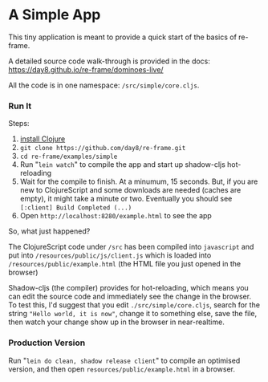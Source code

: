# A Simple App

This tiny application is meant to provide a quick start of the basics of re-frame.  

A detailed source code walk-through is provided in the docs:
<https://day8.github.io/re-frame/dominoes-live/>


All the code is in one namespace: `/src/simple/core.cljs`.

### Run It 

Steps:

1. [install Clojure](https://purelyfunctional.tv/guide/how-to-install-clojure/)
1. `git clone https://github.com/day8/re-frame.git`
2. `cd re-frame/examples/simple`
3. Run "`lein watch`"  to compile the app and start up shadow-cljs hot-reloading
4. Wait for the compile to finish. At a minumum, 15 seconds. But, if you are new to ClojureScript and some downloads are needed (caches are empty), it might take a minute or two. Eventually you should see `[:client] Build Completed (...)`
5. Open `http://localhost:8280/example.html` to see the app


So, what just happened?

The ClojureScript code under `/src` has been compiled into `javascript` and
put into `/resources/public/js/client.js` which is loaded into `/resources/public/example.html` (the HTML file you just opened in the browser)
 
Shadow-cljs (the compiler) provides for hot-reloading, which means you can edit the source code and 
immediately see the change in the browser. To test this, I'd suggest that you edit `./src/simple/core.cljs`, 
search for the string `"Hello world, it is now"`, change it to something else, save the file, then watch your 
change show up in the browser in near-realtime. 

### Production Version

Run "`lein do clean, shadow release client`" to compile an optimised 
version, and then open `resources/public/example.html` in a browser.
